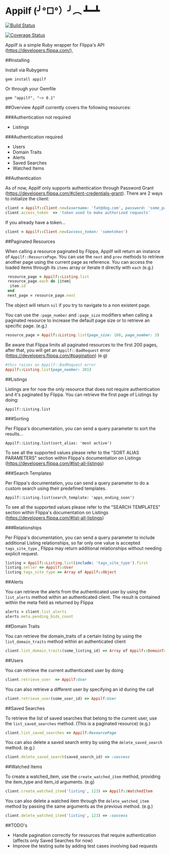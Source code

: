 # Appilf (╯°□°）╯︵ ┻━┻

[![Build Status](https://travis-ci.org/rogeliosevilla1/appilf.svg?branch=master)](https://travis-ci.org/rogeliosevilla1/appilf)

[![Coverage Status](https://coveralls.io/repos/github/rogeliosevilla1/appilf/badge.svg?branch=master)](https://coveralls.io/github/rogeliosevilla1/appilf?branch=master)

Appilf is a simple Ruby wrapper for Flippa's API (https://developers.flippa.com/),

##Installing

Install via Rubygems

```
gem install appilf
```

Or through your Gemfile

```
gem "appilf", "~> 0.1"
```


##Overview
Appilf currently covers the following resources:


###Authentication not required

 * Listings

###Authentication required

 * Users
 * Domain Traits
 * Alerts
 * Saved Searches
 * Watched Items


##Authentication

As of now, Appilf only supports authentication through Password Grant
(https://developers.flippa.com/#client-credentials-grant).  There are 2 ways to initialize the client:

```ruby
client = Appilf::Client.new(username: 'fat@dog.com', password: 'some_password')
client.access_token  => 'token used to make authorized requests'
```

If you already have a token...

```ruby
client = Appilf::Client.new(access_token: 'sometoken')
```


##Paginated Resources

When calling a resource paginated by Flippa, Appilf will return an instance of `Appilf::ResourcePage`.
You can use the `next` and `prev` methods to retrieve another page using the current page as reference.
You can access the loaded items through its `items` array or iterate it directly with `each` (e.g.)

```ruby
 resource_page = Appilf::Listing.list
 resource_page.each do |item|
  item.id
 end
 next_page = resource_page.next
```

The object will return `nil` if you try to navigate to a non existent page.

You can use the `:page_number`  and `:page_size` modifiers when calling a paginated resource
to increase the default page size or to retrieve an specific page. (e.g.)

```ruby
resource_page = Appilf::Listing.list(page_size: 100, page_number: 3)
```

Be aware that Flippa limits all paginated resources to the first 200 pages, after that, you will get
an `Appilf::BadRequest` error (https://developers.flippa.com/#pagination)  (e.g)

```ruby
#this raises an Appilf::BadRequest error
Appilf::Listing.list(page_number: 201)
```


##Listings

Listings are for now the only resource that does not require authentication and it's paginated by
Flippa. You can retrieve the first page of Listings by doing:

```
Appilf::Listing.list
```

###Sorting

Per Flippa's documentation, you can send a query parameter to sort the results...

```
Appilf::Listing.list(sort_alias: 'most active')
```

To see all the supported values please refer to the "SORT ALIAS PARAMETERS" section
 within Flippa's documentation on Listings (https://developers.flippa.com/#list-all-listings)



###Search Templates

Per Flippa's documentation, you can send a query parameter to do a custom search using their
predefined templates.

```
Appilf::Listing.list(search_template: 'apps_ending_soon')
```

To see all the supported values please refer to the "SEARCH TEMPLATES" section
 within Flippa's documentation on Listings (https://developers.flippa.com/#list-all-listings)

###Relationships

Per Flippa's documentation, you can send a query parameter to include additional
Listing relationships, so far only one value is accepted `tags_site_type` , Flippa may
return additional relationships without needing explicit request.

```ruby
listing = Appilf::Listing.list(include: 'tags_site_type').first
listing.seller => Appilf::User
listing.tags_site_type => Array of Appilf::Object
```


##Alerts

You can retrieve the alerts from the authenticated user by using the `list_alerts` method within
an authenticated client. The result is contained within the meta field as returned by Flippa

```ruby
alerts = client.list_alerts
alerts.meta.pending_bids_count
```


##Domain Traits

You can retrieve the domain_traits of a certain listing by using the `list_domain_traits` method
within an authenticated client

```ruby
client.list_domain_traits(some_listing_id) => Array of Appilf::DomainTrait
```


##Users

You can retrieve the current authenticated user by doing

```ruby
client.retrieve_user  => Appilf:User
```

You can also retrieve a different user by specifying an id during the call

```ruby
client.retrieve_user(some_user_id) => Appilf:User
```


##Saved Searches

To retrieve the list of saved searches that belong to the current user, use the
`list_saved_searches` method. (This is a paginated resource) (e.g.)

```ruby
client.list_saved_searches => Appilf:ResourcePage
```

You can also delete a saved search entry by using the `delete_saved_search` method. (e.g.)

```ruby
client.delete_saved_search(saved_search_id) => :success
```


##Watched Items

To create a watched_item, use the `create_watched_item` method, providing the item_type and item_id
arguments. (e.g)

```ruby
client.create_watched_item('listing', 123) => Appilf::WatchedItem
```

You can also delete a watched item through the `delete_watched_item` method
by passing the same arguments as the previous method. (e.g.)

```ruby
client.delete_watched_item('listing', 123) => :success
```


##TODO's
 * Handle pagination correctly for resources that require authentication (affects only Saved Searches for now)
 * Improve the testing suite by adding test cases involving bad requests